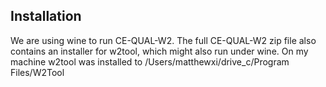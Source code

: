 Installation
------------
We are using wine to run CE-QUAL-W2.
The full CE-QUAL-W2 zip file also contains an installer for w2tool, which might also run under wine.  On my machine w2tool was installed to /Users/matthewxi/drive_c/Program Files/W2Tool
